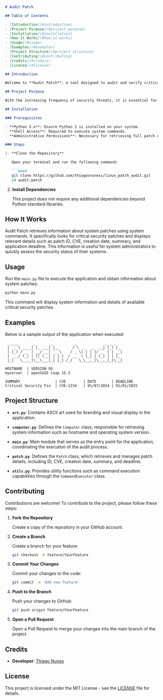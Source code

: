 ```markdown
# Audit Patch

## Table of Contents

- [Introduction](#introduction)
- [Project Purpose](#project-purpose)
- [Installation](#installation)
- [How It Works](#how-it-works)
- [Usage](#usage)
- [Examples](#examples)
- [Project Structure](#project-structure)
- [Contributing](#contributing)
- [Credits](#credits)
- [License](#license)

## Introduction

Welcome to **Audit Patch**, a tool designed to audit and verify critical security patches on Linux-based systems. This application retrieves detailed information about available security patches, helping system administrators maintain up-to-date and secure environments.

## Project Purpose

With the increasing frequency of security threats, it is essential for organizations to keep their systems updated with the latest security patches. Audit Patch aims to automate the process of identifying and monitoring critical patches, thereby enhancing the efficiency and security of system management.

## Installation

### Prerequisites

- **Python 3.x**: Ensure Python 3 is installed on your system.
- **Shell Access**: Required to execute system commands.
- **Administrative Permissions**: Necessary for retrieving full patch details.

### Steps

1. **Clone the Repository**

   Open your terminal and run the following command:

   ```bash
   git clone https://github.com/thiagosnuness/linux_patch_audit.git
   cd audit-patch
   ```

2. **Install Dependencies**

   This project does not require any additional dependencies beyond Python standard libraries.

## How It Works

Audit Patch retrieves information about system patches using system commands. It specifically looks for critical security patches and displays relevant details such as patch ID, CVE, creation date, summary, and application deadline. This information is useful for system administrators to quickly assess the security status of their systems.

## Usage

Run the `main.py` file to execute the application and obtain information about system patches:

```bash
python main.py
```

This command will display system information and details of available critical security patches.

## Examples

Below is a sample output of the application when executed:

```
  ____       _       _          _             _ _ _   
 |  _ \ __ _| |_ ___| |__      / \  _   _  __| (_) |_ 
 | |_) / _` | __/ __| '_ \    / _ \| | | |/ _` | | __|
 |  __/ (_| | || (__| | | |  / ___ \ |_| | (_| | | |_ 
 |_|   \__,_|\__\___|_| |_| /_/   \_\__,_|\__,_|_|\__|

HOSTNAME  | VERSION OS
myserver  | openSUSE Leap 15.3

SUMMARY                | CVE        | DATE       | DEADLINE
Critical Security Fix  | CVE-1234   | 01/07/2024 | 01/01/2025
```

## Project Structure

- **`art.py`**: Contains ASCII art used for branding and visual display in the application.

- **`computer.py`**: Defines the `Computer` class, responsible for retrieving system information such as hostname and operating system version.

- **`main.py`**: Main module that serves as the entry point for the application, coordinating the execution of the audit process.

- **`patch.py`**: Defines the `Patch` class, which retrieves and manages patch details, including ID, CVE, creation date, summary, and deadline.

- **`utils.py`**: Provides utility functions such as command execution capabilities through the `CommandExecutor` class.

## Contributing

Contributions are welcome! To contribute to the project, please follow these steps:

1. **Fork the Repository**

   Create a copy of the repository in your GitHub account.

2. **Create a Branch**

   Create a branch for your feature:

   ```bash
   git checkout -b feature/YourFeature
   ```

3. **Commit Your Changes**

   Commit your changes to the code:

   ```bash
   git commit -m 'Add new feature'
   ```

4. **Push to the Branch**

   Push your changes to GitHub:

   ```bash
   git push origin feature/YourFeature
   ```

5. **Open a Pull Request**

   Open a Pull Request to merge your changes into the main branch of the project.

## Credits

- **Developer**: [Thiago Nunes](https://github.com/thiagosnuness)

## License

This project is licensed under the MIT License - see the [LICENSE](LICENSE) file for details.
```